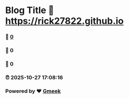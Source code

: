 # Blog Title :link: https://rick27822.github.io 
### :page_facing_up: [0](https://rick27822.github.io/tag.html) 
### :speech_balloon: 0 
### :hibiscus: 0 
### :alarm_clock: 2025-10-27 17:08:16 
### Powered by :heart: [Gmeek](https://github.com/Meekdai/Gmeek)
